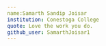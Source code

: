 ```yaml
---
name:Samarth Sandip Joisar
institution: Conestoga College
quote: Love the work you do.
github_user: SamarthJoisar1
---
```

